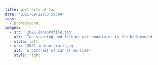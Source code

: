 ```yaml
---
title: portraits of Ian
date: '2021-09-22T03:59:04'
tags:
  - professional
images:
  - src: '2021-ian/profile.jpg'
    alt: 'Ian standing and looking with mountains in the background'
    style: left
  - src: '2021-ian/portrait.jpg'
    alt: 'a portrait of Ian at sunrise'
    style: right
---
```

